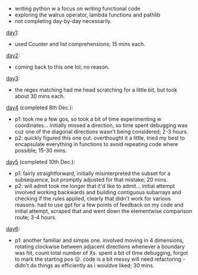 - writing python w a focus on writing functional code
- exploring the walrus operator, lambda functions and pathlib
- not completing day-by-day necessarily.

[day1](https://adventofcode.com/2024/day/1):
- used Counter and list comprehensions; 15 mins each.

[day2](https://adventofcode.com/2024/day/2):
- coming back to this one lol; no reason.

[day3](https://adventofcode.com/2024/day/3):
- the regex matching had me head scratching for a little bit, but took about 30 mins each.

[day4](https://adventofcode.com/2024/day/4) (completed 8th Dec.):
- p1: took me a few gos, so took a bit of time experimenting w coordinates... initially missed a direction, so time spent debugging was cuz one of the diagonal directions wasn't being considered; 2-3 hours.
- p2: quickly figured this one out. overthought it a little, tried my best to encapsulate everything in functions to avoid repeating code where possible; 15-30 mins.

[day5](https://adventofcode.com/2024/day/5) (completed 10th Dec.):
- p1: fairly straightforward, initially misinterpreted the subset for a subsequence, but promptly adjusted for that mistake; 20 mins.
- p2: will admit took me longer that it'd like to admit... initial attempt involved working backwards and building contiguous subarrays and checking if the rules applied, clearly that didn't work for various reasons. had to use gpt for a few points of feedback on my code and initial attempt, scraped that and went down the elementwise comparison route; 3-4 hours.

[day6](https://adventofcode.com/2024/day/6):
- p1: another familiar and simple one. involved moving in 4 dimensions, rotating clockwise between adjacent directions whenever a boundary was hit, count total number of Xs. spent a bit of time debugging, forgot to mark the starting pos 😛. code is a bit messy will need refactoring - didn't do things as efficiently as i wouldve liked; 30 mins.

